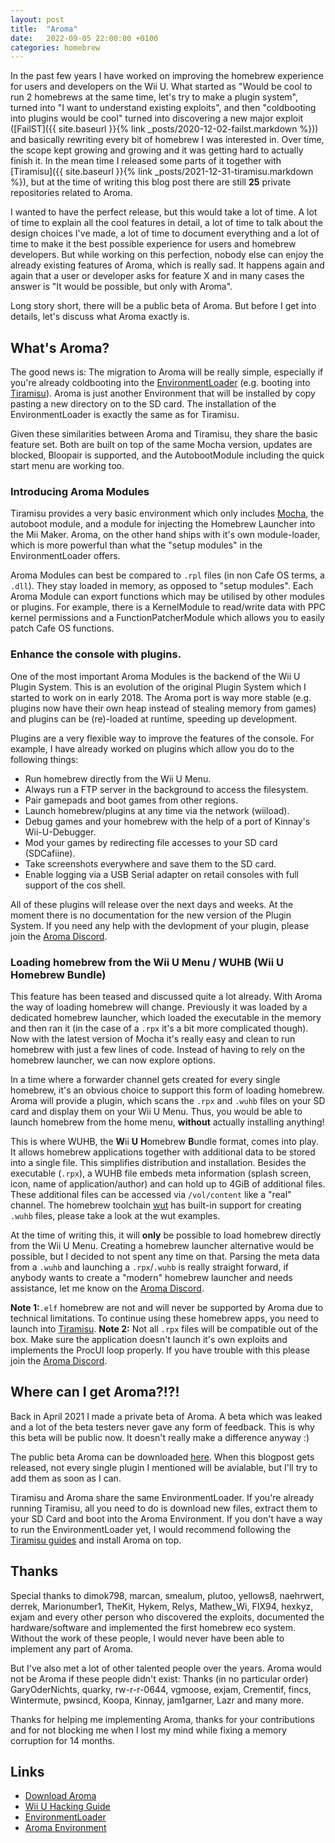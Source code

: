 ```yaml
---
layout: post
title:  "Aroma"
date:   2022-09-05 22:00:00 +0100
categories: homebrew
---
```


In the past few years I have worked on improving the homebrew experience for users and developers on the Wii U. What started as "Would be cool to run 2 homebrews at the same time, let's try to make a plugin system", turned into "I want to understand existing exploits", and then "coldbooting into plugins would be cool" turned into discovering a new major exploit ([FailST]({{ site.baseurl }}{% link _posts/2020-12-02-failst.markdown %})) and basically rewriting every bit of homebrew I was interested in. Over time, the scope kept growing and growing and it was getting hard to actually finish it. In the mean time I released some parts of it together with [Tiramisu]({{ site.baseurl }}{% link _posts/2021-12-31-tiramisu.markdown %}), but at the time of writing this blog post there are still **25** private repositories related to Aroma. 

I wanted to have the perfect release, but this would take a lot of time. A lot of time to explain all the cool features in detail, a lot of time to talk about the design choices I've made, a lot of time to document everything and a lot of time to make it the best possible experience for users and homebrew developers. But while working on this perfection, nobody else can enjoy the already existing features of Aroma, which is really sad. It happens again and again that a user or developer asks for feature X and in many cases the answer is "It would be possible, but only with Aroma". 

Long story short, there will be a public beta of Aroma. But before I get into details, let's discuss what Aroma exactly is.


## What's Aroma?

The good news is: The migration to Aroma will be really simple, especially if you're already coldbooting into the [EnvironmentLoader](https://github.com/wiiu-env/EnvironmentLoader) (e.g. booting into [Tiramisu](https://github.com/wiiu-env/Tiramisu)). Aroma is just another Environment that will be installed by copy pasting a new directory on to the SD card. The installation of the EnvironmentLoader is exactly the same as for Tiramisu.

Given these similarities between Aroma and Tiramisu, they share the basic feature set. Both are built on top of the same Mocha version, updates are blocked, Bloopair is supported, and the AutobootModule including the quick start menu are working too.

### Introducing Aroma Modules
Tiramisu provides a very basic environment which only includes [Mocha](https://github.com/wiiu-env/MochaPayload), the autoboot module, and a module for injecting the Homebrew Launcher into the Mii Maker. Aroma, on the other hand ships with it's own module-loader, which is more powerful than what the "setup modules" in the EnvironmentLoader offers. 

Aroma Modules can best be compared to `.rpl` files (in non Cafe OS terms, a `.dll`). They stay loaded in memory, as opposed to "setup modules". Each Aroma Module can export functions which may be utilised by other modules or plugins. For example, there is a KernelModule to read/write data with PPC kernel permissions and a FunctionPatcherModule which allows you to easily patch Cafe OS functions. 

### Enhance the console with plugins.
One of the most important Aroma Modules is the backend of the Wii U Plugin System. This is an evolution of the original Plugin System which I started to work on in early 2018. The Aroma port is way more stable (e.g. plugins now have their own heap instead of stealing memory from games) and plugins can be (re)-loaded at runtime, speeding up development. 

Plugins are a very flexible way to improve the features of the console. For example, I have already worked on  plugins which allow you do to the following things:
- Run homebrew directly from the Wii U Menu.
- Always run a FTP server in the background to access the filesystem.
- Pair gamepads and boot games from other regions.
- Launch homebrew/plugins at any time via the network (wiiload).
- Debug games and your homebrew with the help of a port of Kinnay's Wii-U-Debugger.
- Mod your games by redirecting file accesses to your SD card (SDCafiine).
- Take screenshots everywhere and save them to the SD card.
- Enable logging via a USB Serial adapter on retail consoles with full support of the cos shell.

All of these plugins will release over the next days and weeks. At the moment there is no documentation for the new version of the Plugin System. If you need any help with the devlopment of your plugin, please join the [Aroma Discord](https://discord.com/invite/bZ2rep2).

### Loading homebrew from the Wii U Menu / WUHB (Wii U Homebrew Bundle)

This feature has been teased and discussed quite a lot already. With Aroma the way of loading homebrew will change. Previously it was loaded by a dedicated homebrew launcher, which loaded the executable in the memory and then ran it (in the case of a `.rpx` it's a bit more complicated though). Now with the latest version of Mocha it's really easy and clean to run homebrew with just a few lines of code. Instead of having to rely on the homebrew launcher, we can now explore options.

In a time where a forwarder channel gets created for every single homebrew, it's an obvious choice to support this form of loading homebrew. Aroma will provide a plugin, which scans the `.rpx` and `.wuhb` files on your SD card and display them on your Wii U Menu. Thus, you would be able to launch homebrew from the home menu, **without** actually installing anything!

This is where WUHB, the **W**ii **U** **H**omebrew **B**undle format, comes into play. It allows homebrew applications together with additional data to be stored into a single file. This simplifies distribution and installation. Besides the executable (`.rpx`), a WUHB file embeds meta information (splash screen, icon, name of application/author) and can hold up to 4GiB of additional files. These additional files can be accessed via `/vol/content` like a "real" channel. The homebrew toolchain [wut](https://github.com/devkitPro/wut) has built-in support for creating `.wuhb` files, please take a look at the wut examples.

At the time of writing this, it will **only** be possible to load homebrew directly from the Wii U Menu. Creating a homebrew launcher alternative would be possible, but I decided to not spent any time on that. Parsing the meta data from a `.wuhb` and launching a `.rpx`/`.wuhb` is really straight forward, if anybody wants to create a "modern" homebrew launcher and needs assistance, let me know on the [Aroma Discord](https://discord.com/invite/bZ2rep2).

**Note 1:**`.elf` homebrew are not and will never be supported by Aroma due to technical limitations. To continue using these homebrew apps, you need to launch into [Tiramisu](https://github.com/wiiu-env/Tiramisu).
**Note 2:** Not all `.rpx` files will be compatible out of the box. Make sure the application doesn't launch it's own exploits and implements the ProcUI loop properly. If you have trouble with this please join the [Aroma Discord](https://discord.com/invite/bZ2rep2).

## Where can I get Aroma?!?!

Back in April 2021 I made a private beta of Aroma. A beta which was leaked and a lot of the beta testers never gave any form of feedback. This is why this beta will be public now. It doesn't really make a difference anyway :)

The public beta Aroma can be downloaded [here](https://aroma.foryour.cafe/). When this blogpost gets released, not every single plugin I mentioned will be avialable, but I'll try to add them as soon as I can.

Tiramisu and Aroma share the same EnvironmentLoader. If you're already running Tiramisu, all you need to do is download new files, extract them to your SD Card and boot into the Aroma Environment. If you don't have a way to run the EnvironmentLoader yet, I would recommend following the [Tiramisu guides](https://wiiu.hacks.guide/#/) and install Aroma on top.

## Thanks 
Special thanks to dimok798, marcan, smealum, plutoo, yellows8, naehrwert, derrek, Marionumber1, TheKit, Hykem, Relys, Mathew_Wi, FIX94, hexkyz, exjam and every other person who discovered the exploits, documented the hardware/software and implemented the first homebrew eco system. Without the work of these people, I would never have been able to implement any part of Aroma. 

But I've also met a lot of other talented people over the years. Aroma would not be Aroma if these people didn't exist: Thanks (in no particular order) GaryOderNichts, quarky, rw-r-r-0644, vgmoose, exjam, Crementif, fincs, Wintermute, pwsincd, Koopa, Kinnay, jam1garner, Lazr and many more.

Thanks for helping me implementing Aroma, thanks for your contributions and for not blocking me when I lost my mind while fixing a memory corruption for 14 months.

## Links

- [Download Aroma](https://aroma.foryour.cafe/)
- [Wii U Hacking Guide](https://wiiu.hacks.guide/#/)
- [EnvironmentLoader](https://github.com/wiiu-env/EnvironmentLoader)
- [Aroma Environment](https://github.com/wiiu-env/Aroma)
